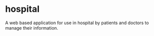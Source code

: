 # hospital
A web based application for use in hospital by patients and doctors to manage their information. 
